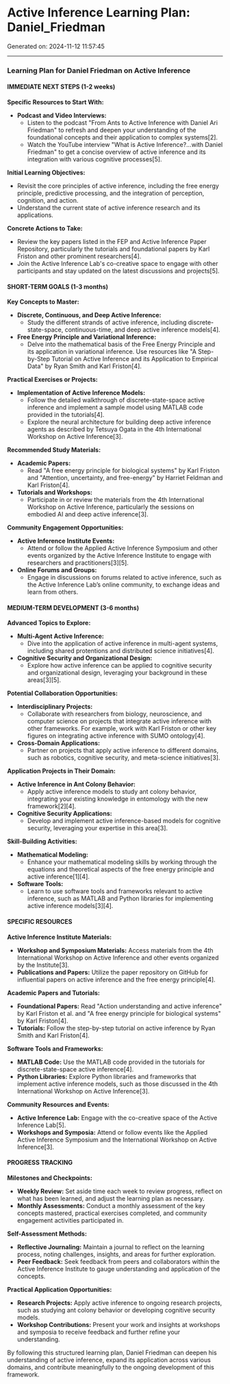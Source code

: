 # Active Inference Learning Plan: Daniel_Friedman

Generated on: 2024-11-12 11:57:45

---

### Learning Plan for Daniel Friedman on Active Inference

#### IMMEDIATE NEXT STEPS (1-2 weeks)

**Specific Resources to Start With:**
- **Podcast and Video Interviews:**
  - Listen to the podcast "From Ants to Active Inference with Daniel Ari Friedman" to refresh and deepen your understanding of the foundational concepts and their application to complex systems[2].
  - Watch the YouTube interview "What is Active Inference?...with Daniel Friedman" to get a concise overview of active inference and its integration with various cognitive processes[5].

**Initial Learning Objectives:**
- Revisit the core principles of active inference, including the free energy principle, predictive processing, and the integration of perception, cognition, and action.
- Understand the current state of active inference research and its applications.

**Concrete Actions to Take:**
- Review the key papers listed in the FEP and Active Inference Paper Repository, particularly the tutorials and foundational papers by Karl Friston and other prominent researchers[4].
- Join the Active Inference Lab's co-creative space to engage with other participants and stay updated on the latest discussions and projects[5].

#### SHORT-TERM GOALS (1-3 months)

**Key Concepts to Master:**
- **Discrete, Continuous, and Deep Active Inference:**
  - Study the different strands of active inference, including discrete-state-space, continuous-time, and deep active inference models[4].
- **Free Energy Principle and Variational Inference:**
  - Delve into the mathematical basis of the Free Energy Principle and its application in variational inference. Use resources like "A Step-by-Step Tutorial on Active Inference and its Application to Empirical Data" by Ryan Smith and Karl Friston[4].

**Practical Exercises or Projects:**
- **Implementation of Active Inference Models:**
  - Follow the detailed walkthrough of discrete-state-space active inference and implement a sample model using MATLAB code provided in the tutorials[4].
  - Explore the neural architecture for building deep active inference agents as described by Tetsuya Ogata in the 4th International Workshop on Active Inference[3].

**Recommended Study Materials:**
- **Academic Papers:**
  - Read "A free energy principle for biological systems" by Karl Friston and "Attention, uncertainty, and free-energy" by Harriet Feldman and Karl Friston[4].
- **Tutorials and Workshops:**
  - Participate in or review the materials from the 4th International Workshop on Active Inference, particularly the sessions on embodied AI and deep active inference[3].

**Community Engagement Opportunities:**
- **Active Inference Institute Events:**
  - Attend or follow the Applied Active Inference Symposium and other events organized by the Active Inference Institute to engage with researchers and practitioners[3][5].
- **Online Forums and Groups:**
  - Engage in discussions on forums related to active inference, such as the Active Inference Lab’s online community, to exchange ideas and learn from others.

#### MEDIUM-TERM DEVELOPMENT (3-6 months)

**Advanced Topics to Explore:**
- **Multi-Agent Active Inference:**
  - Dive into the application of active inference in multi-agent systems, including shared protentions and distributed science initiatives[4].
- **Cognitive Security and Organizational Design:**
  - Explore how active inference can be applied to cognitive security and organizational design, leveraging your background in these areas[3][5].

**Potential Collaboration Opportunities:**
- **Interdisciplinary Projects:**
  - Collaborate with researchers from biology, neuroscience, and computer science on projects that integrate active inference with other frameworks. For example, work with Karl Friston or other key figures on integrating active inference with SUMO ontology[4].
- **Cross-Domain Applications:**
  - Partner on projects that apply active inference to different domains, such as robotics, cognitive security, and meta-science initiatives[3].

**Application Projects in Their Domain:**
- **Active Inference in Ant Colony Behavior:**
  - Apply active inference models to study ant colony behavior, integrating your existing knowledge in entomology with the new framework[2][4].
- **Cognitive Security Applications:**
  - Develop and implement active inference-based models for cognitive security, leveraging your expertise in this area[3].

**Skill-Building Activities:**
- **Mathematical Modeling:**
  - Enhance your mathematical modeling skills by working through the equations and theoretical aspects of the free energy principle and active inference[1][4].
- **Software Tools:**
  - Learn to use software tools and frameworks relevant to active inference, such as MATLAB and Python libraries for implementing active inference models[3][4].

#### SPECIFIC RESOURCES

**Active Inference Institute Materials:**
- **Workshop and Symposium Materials:** Access materials from the 4th International Workshop on Active Inference and other events organized by the Institute[3].
- **Publications and Papers:** Utilize the paper repository on GitHub for influential papers on active inference and the free energy principle[4].

**Academic Papers and Tutorials:**
- **Foundational Papers:** Read "Action understanding and active inference" by Karl Friston et al. and "A free energy principle for biological systems" by Karl Friston[4].
- **Tutorials:** Follow the step-by-step tutorial on active inference by Ryan Smith and Karl Friston[4].

**Software Tools and Frameworks:**
- **MATLAB Code:** Use the MATLAB code provided in the tutorials for discrete-state-space active inference[4].
- **Python Libraries:** Explore Python libraries and frameworks that implement active inference models, such as those discussed in the 4th International Workshop on Active Inference[3].

**Community Resources and Events:**
- **Active Inference Lab:** Engage with the co-creative space of the Active Inference Lab[5].
- **Workshops and Symposia:** Attend or follow events like the Applied Active Inference Symposium and the International Workshop on Active Inference[3].

#### PROGRESS TRACKING

**Milestones and Checkpoints:**
- **Weekly Review:** Set aside time each week to review progress, reflect on what has been learned, and adjust the learning plan as necessary.
- **Monthly Assessments:** Conduct a monthly assessment of the key concepts mastered, practical exercises completed, and community engagement activities participated in.

**Self-Assessment Methods:**
- **Reflective Journaling:** Maintain a journal to reflect on the learning process, noting challenges, insights, and areas for further exploration.
- **Peer Feedback:** Seek feedback from peers and collaborators within the Active Inference Institute to gauge understanding and application of the concepts.

**Practical Application Opportunities:**
- **Research Projects:** Apply active inference to ongoing research projects, such as studying ant colony behavior or developing cognitive security models.
- **Workshop Contributions:** Present your work and insights at workshops and symposia to receive feedback and further refine your understanding.

By following this structured learning plan, Daniel Friedman can deepen his understanding of active inference, expand its application across various domains, and contribute meaningfully to the ongoing development of this framework.